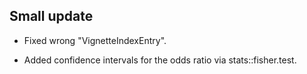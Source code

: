 ## Small update

- Fixed wrong "VignetteIndexEntry".

- Added confidence intervals for the odds ratio via stats::fisher.test.
